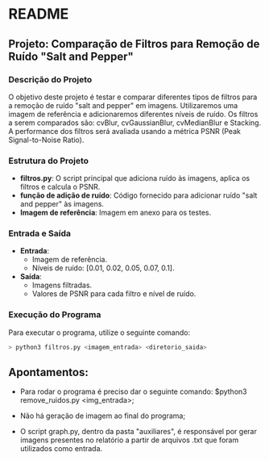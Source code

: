 # README

## Projeto: Comparação de Filtros para Remoção de Ruído "Salt and Pepper"

### Descrição do Projeto
O objetivo deste projeto é testar e comparar diferentes tipos de filtros para a remoção de ruído "salt and pepper" em imagens. Utilizaremos uma imagem de referência e adicionaremos diferentes níveis de ruído. Os filtros a serem comparados são: cvBlur, cvGaussianBlur, cvMedianBlur e Stacking. A performance dos filtros será avaliada usando a métrica PSNR (Peak Signal-to-Noise Ratio).

### Estrutura do Projeto
- **filtros.py**: O script principal que adiciona ruído às imagens, aplica os filtros e calcula o PSNR.
- **função de adição de ruído**: Código fornecido para adicionar ruído "salt and pepper" às imagens.
- **Imagem de referência**: Imagem em anexo para os testes.

### Entrada e Saída
- **Entrada**: 
  - Imagem de referência.
  - Níveis de ruído: [0.01, 0.02, 0.05, 0.07, 0.1].
- **Saída**: 
  - Imagens filtradas.
  - Valores de PSNR para cada filtro e nível de ruído.

### Execução do Programa
Para executar o programa, utilize o seguinte comando:
```bash
> python3 filtros.py <imagem_entrada> <diretorio_saida>
```

## Apontamentos:

 - Para rodar o programa é preciso dar o seguinte comando: $python3 remove_ruidos.py <img_entrada>;

 - Não há geração de imagem ao final do programa;

 -  O script graph.py, dentro da pasta "auxiliares", é responsável por gerar imagens presentes no relatório a partir de arquivos .txt que foram utilizados como entrada.